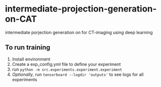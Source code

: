 # intermediate-projection-generation-on-CAT
intermediate porjection generation on for CT-imaging using deep learning


## To run training

1. Install environment
2. Create a exp_config.yml file to define your experiment
3. run `python -m src.experiments.experiment.experiment`
4. _Optionally_, run `tensorboard --logdir 'outputs'` to see logs for all experiments
